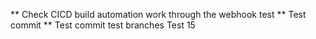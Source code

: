 ** Check CICD build automation work through the webhook test
** Test commit
** Test commit test branches
Test 15
